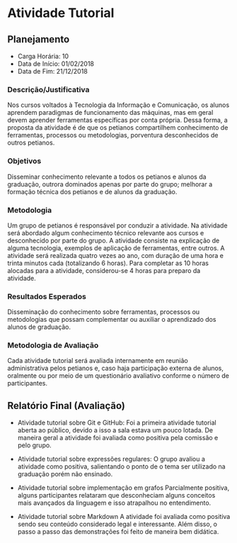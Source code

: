 Atividade Tutorial
==================

Planejamento
------------

* Carga Horária: 10
* Data de Início: 01/02/2018
* Data de Fim: 21/12/2018

### Descrição/Justificativa
Nos cursos  voltados à  Tecnologia da Informação  e Comunicação,  os alunos
aprendem paradigmas de funcionamento das  máquinas, mas em geral devem aprender
ferramentas  específicas  por  conta  própria.  Dessa  forma,  a  proposta  da
atividade  é  de que  os  petianos  compartilhem conhecimento  de  ferramentas,
processos ou metodologias, porventura desconhecidos de outros petianos.

### Objetivos
Disseminar conhecimento relevante  a todos os petianos e  alunos da graduação,
outrora dominados apenas por parte do  grupo; melhorar a formação técnica dos
petianos e de alunos da graduação.

### Metodologia
Um grupo  de petianos  é responsável  por conduzir  a atividade.  Na atividade
será abordado algum  conhecimento técnico relevante aos  cursos e desconhecido
por parte do  grupo. A atividade consiste na explicação  de alguma tecnologia,
exemplos  de  aplicação  de  ferramentas,  entre  outros.  A  atividade  será
realizada quatro vezes ao  ano, com duração de uma hora  e trinta minutos cada
(totalizando 6  horas). Para completar  as 10  horas alocadas para  a atividade,
considerou-se 4 horas para preparo da atividade.

### Resultados Esperados
Disseminação do conhecimento sobre  ferramentas, processos ou metodologias que
possam complementar ou auxiliar o aprendizado dos alunos de graduação.

### Metodologia de Avaliação
Cada atividade  tutorial será avaliada internamente  em reunião administrativa
pelos petianos e,  caso haja participação externa de alunos,  oralmente ou por
meio de um questionário avaliativo conforme o número de participantes.

Relatório Final (Avaliação)
---------------------------
* Atividade tutorial sobre Git e GitHub:
Foi a primeira atividade tutorial aberta ao público, devido a isso a sala estava um pouco lotada. De maneira geral a atividade foi avaliada como positiva pela comissão e pelo grupo.

* Atividade tutorial sobre expressões regulares:
O grupo avaliou a atividade como positiva, salientando o ponto de o tema ser utilizado na graduação porém não ensinado.

* Atividade tutorial sobre implementação em grafos
Parcialmente positiva, alguns participantes relataram que desconheciam alguns conceitos mais avançados da linguagem e isso atrapalhou no entendimento.

* Atividade tutorial sobre Markdown
A atividade foi avaliada como positiva sendo seu conteúdo considerado legal e interessante. Além disso, o passo a passo das demonstrações foi feito de maneira bem didática.
